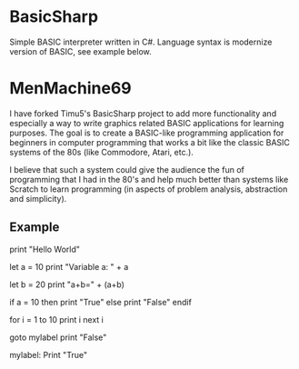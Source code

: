 BasicSharp
====
Simple BASIC interpreter written in C#. Language syntax is modernize version of BASIC, see example below.

MenMachine69
============

I have forked Timu5's BasicSharp project to add more functionality and especially a way to write graphics related BASIC applications for learning purposes. The goal is to create a BASIC-like programming application for beginners in computer programming that works a bit like the classic BASIC systems of the 80s (like Commodore, Atari, etc.).

I believe that such a system could give the audience the fun of programming that I had in the 80's and help much better than systems like Scratch to learn programming (in aspects of problem analysis, abstraction and simplicity).


Example
-------
print "Hello World"

let a = 10
print "Variable a: " + a

let b = 20
print "a+b=" + (a+b)

if a = 10 then
    print "True"
else
    print "False"
endif

for i = 1 to 10
    print i
next i

goto mylabel
print "False"

mylabel:
Print "True"

```
